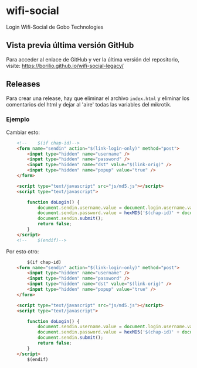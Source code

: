 # wifi-social
Login Wifi-Social de Gobo Technologies

## Vista previa última versión GitHub

Para acceder al enlace de GitHub y ver la última versión del repositorio, visite:
https://borilio.github.io/wifi-social-legacy/

## Releases

Para crear una release, hay que eliminar el archivo `index.html` y eliminar los comentarios del html y dejar al 'aire' 
todas las variables del mikrotik. 

### Ejemplo

Cambiar esto:

```html
	<!--	$(if chap-id)-->
	<form name="sendin" action="$(link-login-only)" method="post">
		<input type="hidden" name="username" />
		<input type="hidden" name="password" />
		<input type="hidden" name="dst" value="$(link-orig)" />
		<input type="hidden" name="popup" value="true" />
	</form>

	<script type="text/javascript" src="js/md5.js"></script>
	<script type="text/javascript">

		function doLogin() {
			document.sendin.username.value = document.login.username.value;
			document.sendin.password.value = hexMD5('$(chap-id)' + document.login.password.value + '$(chap-challenge)');
			document.sendin.submit();
			return false;
		}
	</script>
	<!--	$(endif)-->
```

Por esto otro:

```html
		$(if chap-id)
	<form name="sendin" action="$(link-login-only)" method="post">
		<input type="hidden" name="username" />
		<input type="hidden" name="password" />
		<input type="hidden" name="dst" value="$(link-orig)" />
		<input type="hidden" name="popup" value="true" />
	</form>

	<script type="text/javascript" src="js/md5.js"></script>
	<script type="text/javascript">

		function doLogin() {
			document.sendin.username.value = document.login.username.value;
			document.sendin.password.value = hexMD5('$(chap-id)' + document.login.password.value + '$(chap-challenge)');
			document.sendin.submit();
			return false;
		}
	</script>
		$(endif)
```

